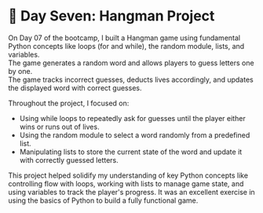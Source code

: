 # 🎯 Day Seven: Hangman Project

On Day 07 of the bootcamp, I built a Hangman game using fundamental Python concepts like loops (for and while), the random module, lists, and variables.  
The game generates a random word and allows players to guess letters one by one.  
The game tracks incorrect guesses, deducts lives accordingly, and updates the displayed word with correct guesses.

Throughout the project, I focused on:
- Using while loops to repeatedly ask for guesses until the player either wins or runs out of lives.
- Using the random module to select a word randomly from a predefined list.
- Manipulating lists to store the current state of the word and update it with correctly guessed letters.

This project helped solidify my understanding of key Python concepts like controlling flow with loops, working with lists to manage game state, and using variables to track the player's progress. It was an excellent exercise in using the basics of Python to build a fully functional game.